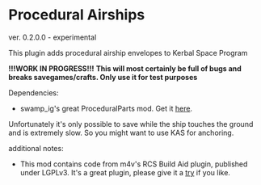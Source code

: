 Procedural Airships
===================

ver. 0.2.0.0 - experimental

This plugin adds procedural airship envelopes to Kerbal Space Program

**!!!WORK IN PROGRESS!!!**
**This will most certainly be full of bugs and breaks savegames/crafts. Only use it for test purposes**

Dependencies:
* swamp_ig's great ProceduralParts mod. Get it [here](http://forum.kerbalspaceprogram.com/threads/70676-0-24-2WIP-Procedural-Parts-Parts-the-way-you-want-em-0-9-18-Aug-6 "ProceduralParts mod").

Unfortunately it's only possible to save while the ship touches the ground and is extremely slow. So you might want to use KAS for anchoring.

additional notes:

+ This mod contains code from m4v's RCS Build Aid plugin, published under LGPLv3. It's a great plugin, please give it a [try](http://forum.kerbalspaceprogram.com/threads/35996-0-24-x-RCS-Build-Aid-v0-5) if you like.